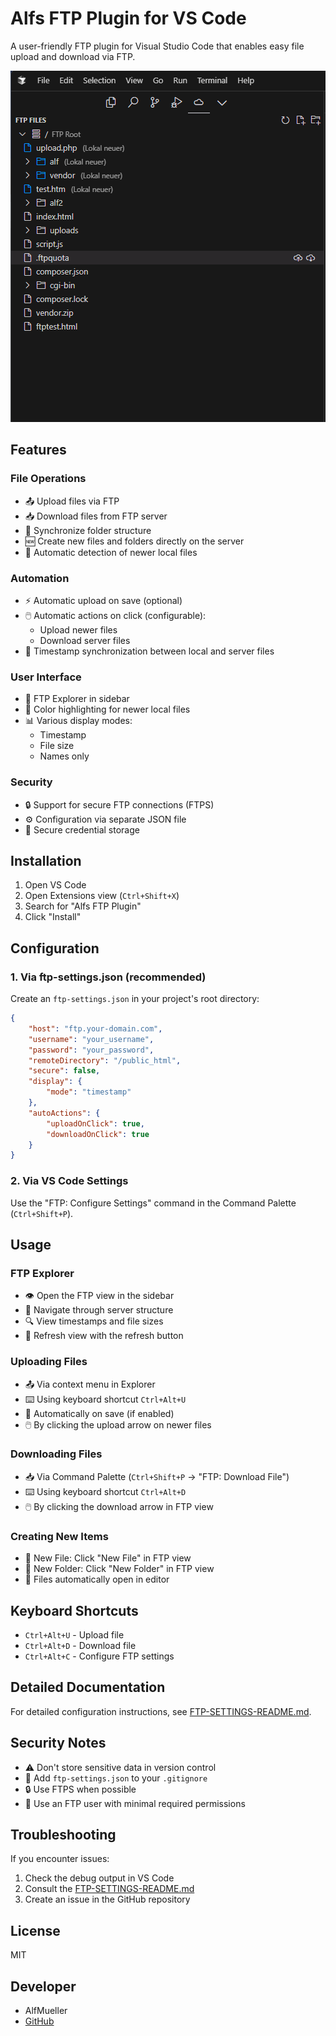 # Alfs FTP Plugin for VS Code

A user-friendly FTP plugin for Visual Studio Code that enables easy file upload and download via FTP.

![Alfs FTP Plugin Screenshot](images/screenshot.png)

## Features

### File Operations
- 📤 Upload files via FTP
- 📥 Download files from FTP server
- 📂 Synchronize folder structure
- 🆕 Create new files and folders directly on the server
- 🔄 Automatic detection of newer local files

### Automation
- ⚡ Automatic upload on save (optional)
- 🖱️ Automatic actions on click (configurable):
  - Upload newer files
  - Download server files
- 💾 Timestamp synchronization between local and server files

### User Interface
- 🌳 FTP Explorer in sidebar
- 🎨 Color highlighting for newer local files
- 📊 Various display modes:
  - Timestamp
  - File size
  - Names only

### Security
- 🔒 Support for secure FTP connections (FTPS)
- ⚙️ Configuration via separate JSON file
- 🔑 Secure credential storage

## Installation

1. Open VS Code
2. Open Extensions view (`Ctrl+Shift+X`)
3. Search for "Alfs FTP Plugin"
4. Click "Install"

## Configuration

### 1. Via ftp-settings.json (recommended)

Create an `ftp-settings.json` in your project's root directory:

```json
{
    "host": "ftp.your-domain.com",
    "username": "your_username",
    "password": "your_password",
    "remoteDirectory": "/public_html",
    "secure": false,
    "display": {
        "mode": "timestamp"
    },
    "autoActions": {
        "uploadOnClick": true,
        "downloadOnClick": true
    }
}
```

### 2. Via VS Code Settings
Use the "FTP: Configure Settings" command in the Command Palette (`Ctrl+Shift+P`).

## Usage

### FTP Explorer
- 👁️ Open the FTP view in the sidebar
- 📂 Navigate through server structure
- 🔍 View timestamps and file sizes
- 🔄 Refresh view with the refresh button

### Uploading Files
- 📤 Via context menu in Explorer
- ⌨️ Using keyboard shortcut `Ctrl+Alt+U`
- 💾 Automatically on save (if enabled)
- 🖱️ By clicking the upload arrow on newer files

### Downloading Files
- 📥 Via Command Palette (`Ctrl+Shift+P` → "FTP: Download File")
- ⌨️ Using keyboard shortcut `Ctrl+Alt+D`
- 🖱️ By clicking the download arrow in FTP view

### Creating New Items
- 📄 New File: Click "New File" in FTP view
- 📁 New Folder: Click "New Folder" in FTP view
- 📝 Files automatically open in editor

## Keyboard Shortcuts
- `Ctrl+Alt+U` - Upload file
- `Ctrl+Alt+D` - Download file
- `Ctrl+Alt+C` - Configure FTP settings

## Detailed Documentation
For detailed configuration instructions, see [FTP-SETTINGS-README.md](FTP-SETTINGS-README.md).

## Security Notes
- ⚠️ Don't store sensitive data in version control
- 🚫 Add `ftp-settings.json` to your `.gitignore`
- 🔒 Use FTPS when possible
- 👤 Use an FTP user with minimal required permissions

## Troubleshooting
If you encounter issues:
1. Check the debug output in VS Code
2. Consult the [FTP-SETTINGS-README.md](FTP-SETTINGS-README.md)
3. Create an issue in the GitHub repository

## License
MIT

## Developer
- AlfMueller
- [GitHub](https://github.com/AlfMueller/ftp-plugin-vscode)